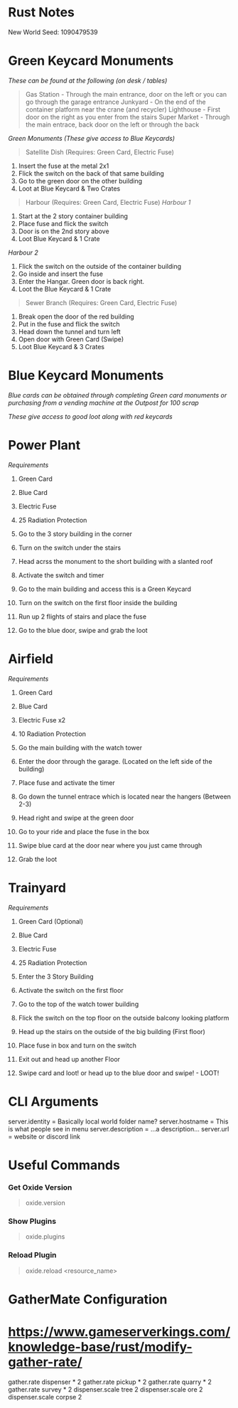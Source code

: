 # Rust Notes
New World Seed: 1090479539

# Green Keycard Monuments
*These can be found at the following (on desk / tables)*
> Gas Station - Through the main entrance, door on the left or you can go through the garage entrance
> Junkyard - On the end of the container platform near the crane (and recycler)
> Lighthouse - First door on the right as you enter from the stairs
> Super Market - Through the main entrace, back door on the left or through the back

*Green Monuments (These give access to Blue Keycards)*
> Satellite Dish (Requires: Green Card, Electric Fuse)
1. Insert the fuse at the metal 2x1
2. Flick the switch on the back of that same building
3. Go to the green door on the other building
4. Loot at Blue Keycard & Two Crates

> Harbour (Requires: Green Card, Electric Fuse)
*Harbour 1*
1. Start at the 2 story container building
2. Place fuse and flick the switch
3. Door is on the 2nd story above
4. Loot Blue Keycard & 1 Crate

*Harbour 2*
1. Flick the switch on the outside of the container building
2. Go inside and insert the fuse
3. Enter the Hangar. Green door is back right.
4. Loot the Blue Keycard & 1 Crate

> Sewer Branch (Requires: Green Card, Electric Fuse)
1. Break open the door of the red building
2. Put in the fuse and flick the switch
3. Head down the tunnel and turn left
4. Open door with Green Card (Swipe)
5. Loot Blue Keycard & 3 Crates

# Blue Keycard Monuments
*Blue cards can be obtained through completing Green card monuments*
*or purchasing from a vending machine at the Outpost for 100 scrap*

*These give access to good loot along with red keycards*

# Power Plant
*Requirements*
1. Green Card
2. Blue Card
3. Electric Fuse
4. 25 Radiation Protection

1. Go to the 3 story building in the corner
2. Turn on the switch under the stairs
3. Head acrss the monument to the short building with a slanted roof
4. Activate the switch and timer
5. Go to the main building and access this is a Green Keycard
6. Turn on the switch on the first floor inside the building
7. Run up 2 flights of stairs and place the fuse
8. Go to the blue door, swipe and grab the loot

# Airfield
*Requirements*
1. Green Card
2. Blue Card
3. Electric Fuse x2
4. 10 Radiation Protection

1. Go the main building with the watch tower
2. Enter the door through the garage. (Located on the left side of the building)
3. Place fuse and activate the timer
4. Go down the tunnel entrace which is located near the hangers (Between 2-3)
5. Head right and swipe at the green door
6. Go to your ride and place the fuse in the box
7. Swipe blue card at the door near where you just came through
8. Grab the loot

# Trainyard
*Requirements*
1. Green Card (Optional)
2. Blue Card
3. Electric Fuse
4. 25 Radiation Protection

1. Enter the 3 Story Building
2. Activate the switch on the first floor
3. Go to the top of the watch tower building
4. Flick the switch on the top floor on the outside balcony looking platform
5. Head up the stairs on the outside of the big building (First floor)
6. Place fuse in box and turn on the switch
7. Exit out and head up another Floor 
8. Swipe card and loot! or head up to the blue door and swipe! - LOOT!

# CLI Arguments
server.identity = Basically local world folder name?
server.hostname = This is what people see in menu
server.description = ...a description...
server.url = website or discord link 

# Useful Commands
### Get Oxide Version
> oxide.version

### Show Plugins
> oxide.plugins

### Reload Plugin
> oxide.reload <resource_name>

# GatherMate Configuration
# https://www.gameserverkings.com/knowledge-base/rust/modify-gather-rate/
gather.rate dispenser * 2
gather.rate pickup * 2
gather.rate quarry * 2
gather.rate survey * 2
dispenser.scale tree 2
dispenser.scale ore 2
dispenser.scale corpse 2



